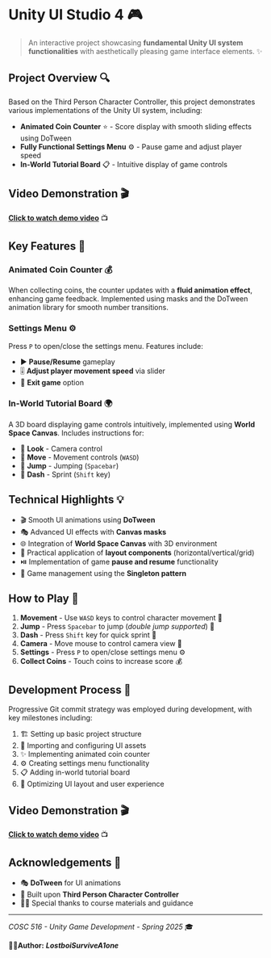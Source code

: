 # Unity UI Studio 4 🎮

> An interactive project showcasing **fundamental Unity UI system functionalities** with aesthetically pleasing game interface elements. ✨

## Project Overview 🔍

Based on the Third Person Character Controller, this project demonstrates various implementations of the Unity UI system, including:

- **Animated Coin Counter** ⭐ - Score display with smooth sliding effects using DoTween
- **Fully Functional Settings Menu** ⚙️ - Pause game and adjust player speed
- **In-World Tutorial Board** 📋 - Intuitive display of game controls

## Video Demonstration 🎬

[**Click to watch demo video**](https://youtu.be/demo-link) 📺

## Key Features 🚀

### Animated Coin Counter 💰
When collecting coins, the counter updates with a **fluid animation effect**, enhancing game feedback. Implemented using masks and the DoTween animation library for smooth number transitions.

### Settings Menu ⚙️
Press `P` to open/close the settings menu. Features include:
- ▶️ **Pause/Resume** gameplay
- 🎚️ **Adjust player movement speed** via slider
- 🚪 **Exit game** option

### In-World Tutorial Board 🌍
A 3D board displaying game controls intuitively, implemented using **World Space Canvas**. Includes instructions for:
- 👀 **Look** - Camera control
- 🏃 **Move** - Movement controls (`WASD`)
- 🦘 **Jump** - Jumping (`Spacebar`)
- 💨 **Dash** - Sprint (`Shift` key)

## Technical Highlights 💡

- 🎬 Smooth UI animations using **DoTween**
- 🎭 Advanced UI effects with **Canvas masks**
- 🌐 Integration of **World Space Canvas** with 3D environment
- 📐 Practical application of **layout components** (horizontal/vertical/grid)
- ⏯️ Implementation of game **pause and resume** functionality
- 🧩 Game management using the **Singleton pattern**

## How to Play 🎲

1. **Movement** - Use `WASD` keys to control character movement 🏃
2. **Jump** - Press `Spacebar` to jump (*double jump supported*) 🦘
3. **Dash** - Press `Shift` key for quick sprint 💨
4. **Camera** - Move mouse to control camera view 🔄
5. **Settings** - Press `P` to open/close settings menu ⚙️
6. **Collect Coins** - Touch coins to increase score 💰

## Development Process 📝

Progressive Git commit strategy was employed during development, with key milestones including:
1. 🏗️ Setting up basic project structure
2. 🎨 Importing and configuring UI assets
3. ✨ Implementing animated coin counter
4. ⚙️ Creating settings menu functionality
5. 📋 Adding in-world tutorial board
6. 🔧 Optimizing UI layout and user experience

## Video Demonstration 🎬

[**Click to watch demo video**](https://youtu.be/demo-link) 📺

## Acknowledgements 🙏

- 🎭 **DoTween** for UI animations
- 🏃 Built upon **Third Person Character Controller**
- 👨‍🏫 Special thanks to course materials and guidance

---

*COSC 516 - Unity Game Development - Spring 2025* 🎓

👨‍💻**Author:** **_LostboiSurviveA1one_**
